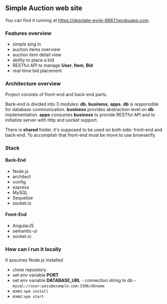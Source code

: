 ## Simple Auction web site
You can find it running at https://desolate-eyrie-6667.herokuapp.com.

### Features overview
* simple sing in
* auction items overview
* auction item detail view
* ability to place a bid
* RESTful API to manage **User**, **Item**, **Bid**
* real-time bid placement

### Architecture overview
Project consists of front-end and back-end parts.

Back-end is divided into 3 modules: **db**, **business**, **apps**. **db** is responsible for database communication. **business** provides abstraction level on **db** implementation. **apps** consumes **business** to provide RESTful API and to initialize server with http and socket support.

There is **shared** folder. it's supposed to be used on both side: front-end and back-end. To accomplish that front-end must be move to use browserify.

### Stack

#### Back-End
* Node.js
* architect
* config
* express
* MySQL
* Sequelize
* socket.io

#### Front-End
* AngularJS
* semantic-ui
* socket.io

### How can I run it locally
It assumes Node.js installed

* clone repository
* set env variable **PORT** 
* set env variable **DATABASE_URL** - connection string to db - `mysql://user:pass@example.com:3306/dbname`
* exec `npm install`
* exec `npm start`

